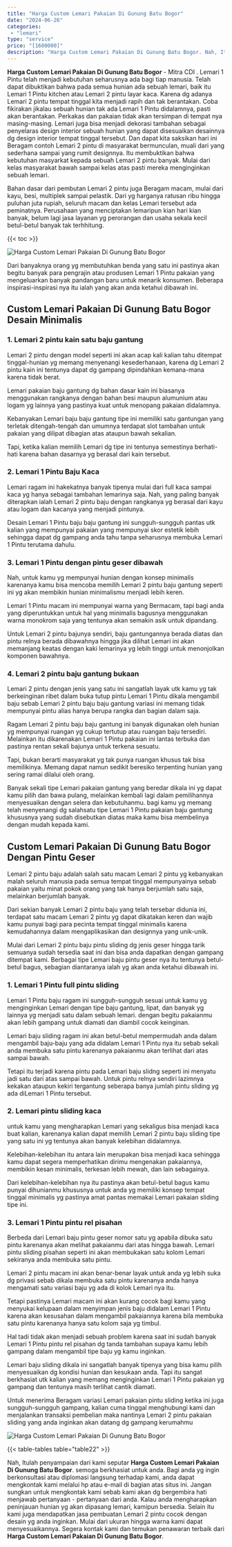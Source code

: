 ```yaml
---
title: "Harga Custom Lemari Pakaian Di Gunung Batu Bogor"
date: "2024-06-26"
categories:
 - "lemari"
type: "service"
price: "[1600000]"
description: "Harga Custom Lemari Pakaian Di Gunung Batu Bogor. Nah, Itulah penyampaian dari kami seputar **Harga Custom Lemari Pakaian Di Gunung Batu Bogor**. semoga berk..."
---
```


**Harga Custom Lemari Pakaian Di Gunung Batu Bogor** - Mitra CDI . Lemari 1 Pintu telah menjadi kebutuhan seharusnya ada bagi tiap manusia. Telah dapat dibuktikan bahwa pada semua hunian ada sebuah lemari, baik itu Lemari 1 Pintu kitchen atau Lemari 2 pintu layar kaca. Karena dg adanya Lemari 2 pintu tempat tinggal kita menjadi rapih dan tak berantakan. Coba fikirakan jikalau sebuah hunian tak ada Lemari 1 Pintu didalamnya, pasti akan berantakan. Perkakas dan pakaian tidak akan tersimpan di tempat nya masing-masing. Lemari juga bisa menjadi dekorasi tambahan sebagai penyelaras design interior sebuah hunian yang dapat disesuaikan desainnya dg design interior tempat tinggal tersebut. Dan dapat kita saksikan hari ini Beragam contoh Lemari 2 pintu di masyarakat bermunculan, muali dari yang sederhana sampai yang rumit designnya. Itu membuktikan bahwa kebutuhan masyarkat kepada sebuah Lemari 2 pintu banyak. Mulai dari kelas masyarakat bawah sampai kelas atas pasti mereka menginginkan sebuah lemari.

Bahan dasar dari pembutan Lemari 2 pintu juga Beragam macam, mulai dari kayu, besi, multiplek sampai pelastik. Dari yg harganya ratusan ribu hingga puluhan juta rupiah, seluruh macam dan kelas Lemari tersebut ada peminatnya. Perusahaan yang menciptakan lemaripun kian hari kian banyak, belum lagi jasa layanan yg perorangan dan usaha sekala kecil betul-betul banyak tak terhhitung.

{{< toc >}}

![Harga Custom Lemari Pakaian Di Gunung Batu Bogor](/images/mebel/dipan-anak-019.jpg)

Dari banyaknya orang yg membutuhkan benda yang satu ini pastinya akan begitu banyak para pengrajin atau produsen Lemari 1 Pintu pakaian yang mengeluarkan banyak pandangan baru untuk menarik konsumen. Beberapa inspirasi-inspirasi nya itu ialah yang akan anda ketahui dibawah ini.

## Custom Lemari Pakaian Di Gunung Batu Bogor Desain Minimalis

### 1\. Lemari 2 pintu kain satu baju gantung

Lemari 2 pintu dengan model seperti ini akan acap kali kalian tahu ditempat tinggal-hunian yg memang menyenangi kesederhanaan, karena dg Lemari 2 pintu kain ini tentunya dapat dg gampang dipindahkan kemana-mana karena tidak berat.

Lemari pakaian baju gantung dg bahan dasar kain ini biasanya menggunakan rangkanya dengan bahan besi maupun alumunium atau logam yg lainnya yang pastinya kuat untuk menopang pakaian didalamnya.

Kebanyakan Lemari baju baju gantung tipe ini memiliki satu gantungan yang terletak ditengah-tengah dan umumnya terdapat slot tambahan untuk pakaian yang dilipat dibagian atas ataupun bawah sekalian.

Tapi, ketika kalian memilih Lemari dg tipe ini tentunya semestinya berhati-hati karena bahan dasarnya yg berasal dari kain tersebut.

### 2\. Lemari 1 Pintu Baju Kaca

Lemari ragam ini hakekatnya banyak tipenya mulai dari full kaca sampai kaca yg hanya sebagai tambahan lemarinya saja. Nah, yang paling banyak diterapkan ialah Lemari 2 pintu baju dengan rangkanya yg berasal dari kayu atau logam dan kacanya yang menjadi pintunya.

Desain Lemari 1 Pintu baju baju gantung ini sungguh-sungguh pantas utk kalian yang mempunyai pakaian yang mempunyai skor estetik lebih sehingga dapat dg gampang anda tahu tanpa seharusnya membuka Lemari 1 Pintu terutama dahulu.

### 3\. Lemari 1 Pintu dengan pintu geser dibawah

Nah, untuk kamu yg mempunyai hunian dengan konsep minimalis karenanya kamu bisa mencoba memilih Lemari 2 pintu baju gantung seperti ini yg akan membikin hunian minimalismu menjadi lebih keren.

Lemari 1 Pintu macam ini mempunyai warna yang Bermacam, tapi bagi anda yang diperuntukkan untuk hal yang minimalis bagusnya menggunakan warna monokrom saja yang tentunya akan semakin asik untuk dipandang.

Untuk Lemari 2 pintu bajunya sendiri, baju gantungannya berada diatas dan pintu relnya berada dibawahnya hingga jika dilihat Lemari ini akan memanjang keatas dengan kaki lemarinya yg lebih tinggi untuk menonjolkan komponen bawahnya.

### 4\. Lemari 2 pintu baju gantung bukaan

Lemari 2 pintu dengan jenis yang satu ini sangatlah layak utk kamu yg tak berkeinginan ribet dalam buka tutup pintu Lemari 1 Pintu dikala mengambil baju sebab Lemari 2 pintu baju baju gantung variasi ini memang tidak mempunyai pintu alias hanya berupa rangka dan bagian dalam saja.

Ragam Lemari 2 pintu baju baju gantung ini banyak digunakan oleh hunian yg mempunyai ruangan yg cukup tertutup atau ruangan baju tersediri. Melainkan itu dikarenakan Lemari 1 Pintu pakaian ini lantas terbuka dan pastinya rentan sekali bajunya untuk terkena sesuatu.

Tapi, bukan berarti masyarakat yg tak punya ruangan khusus tak bisa memilikinya. Memang dapat namun sedikit beresiko terpenting hunian yang sering ramai dilalui oleh orang.

Banyak sekali tipe Lemari pakaian gantung yang beredar dikala ini yg dapat kamu pilih dan bawa pulang, melainkan kembali lagi dalam pemilihannya menyesuaikan dengan selera dan kebutuhanmu. bagi kamu yg memang telah menyenangi dg salahsatu tipe Lemari 1 Pintu pakaian baju gantung khususnya yang sudah disebutkan diatas maka kamu bisa membelinya dengan mudah kepada kami.

## Custom Lemari Pakaian Di Gunung Batu Bogor Dengan Pintu Geser

Lemari 2 pintu baju adalah salah satu macam Lemari 2 pintu yg kebanyakan malah seluruh manusia pada semua tempat tinggal mempunyainya sebab pakaian yaitu minat pokok orang yang tak hanya berjumlah satu saja, melainkan berjumlah banyak.

Dari sekian banyak Lemari 2 pintu baju yang telah tersebar didunia ini, terdapat satu macam Lemari 2 pintu yg dapat dikatakan keren dan wajib kamu punyai bagi para pecinta tempat tinggal minimalis karena kemudahannya dalam mengaplikasikan dan designnya yang unik-unik.

Mulai dari Lemari 2 pintu baju pintu sliding dg jenis geser hingga tarik semuanya sudah tersedia saat ini dan bisa anda dapatkan dengan gampang ditempat kami. Berbagai tipe Lemari baju pintu geser nya itu tentunya betul-betul bagus, sebagian diantaranya ialah yg akan anda ketahui dibawah ini.

### 1\. Lemari 1 Pintu full pintu sliding

Lemari 1 Pintu baju ragam ini sungguh-sungguh sesuai untuk kamu yg menginginkan Lemari dengan tipe baju gantung, lipat, dan banyak yg lainnya yg menjadi satu dalam sebuah lemari. dengan begitu pakaianmu akan lebih gampang untuk diamati dan diambil cocok keinginan.

Lemari baju sliding ragam ini akan betul-betul mempermudah anda dalam mengambil baju-baju yang ada didalam Lemari 1 Pintu nya itu sebab sekali anda membuka satu pintu karenanya pakaianmu akan terlihat dari atas sampai bawah.

Tetapi itu terjadi karena pintu pada Lemari baju slidng seperti ini menyatu jadi satu dari atas sampai bawah. Untuk pintu relnya sendiri lazimnya kekakan ataupun kekiri tergantung seberapa banya jumlah pintu sliding yg ada diLemari 1 Pintu tersebut.

### 2\. Lemari pintu sliding kaca

untuk kamu yang mengharapkan Lemari yang sekaligus bisa menjadi kaca buat kalian, karenanya kalian dapat memilih Lemari 2 pintu baju sliding tipe yang satu ini yg tentunya akan banyak kelebihan didalamnya.

Kelebihan-kelebihan itu antara lain merupakan bisa menjadi kaca sehingga kamu dapat segera memperhatikan dirimu mengenakan pakaiannya, membikin kesan minimalis, terkesan lebih mewah, dan lain sebagainya.

Dari kelebihan-kelebihan nya itu pastinya akan betul-betul bagus kamu punyai dihunianmu khususnya untuk anda yg memiliki konsep tempat tinggal minimalis yg pastinya amat pantas memakai Lemari pakaian sliding tipe ini.

### 3\. Lemari 1 Pintu pintu rel pisahan

Berbeda dari Lemari baju pintu geser nomor satu yg apabila dibuka satu pintu karenanya akan melihat pakaianmu dari atas hingga bawah. Lemari pintu sliding pisahan seperti ini akan membukakan satu kolom Lemari sekiranya anda membuka satu pintu.

Lemari 2 pintu macam ini akan benar-benar layak untuk anda yg lebih suka dg privasi sebab dikala membuka satu pintu karenanya anda hanya mengamati satu variasi baju yg ada di kolok Lemari nya itu.

Tetapi pastinya Lemari macam ini akan kurang cocok bagi kamu yang menyukai kelupaan dalam menyimpan jenis baju didalam Lemari 1 Pintu karena akan kesusahan dalam mengambil pakaiannya karena bila membuka satu pintu karenanya hanya satu kolom saja yg timbul.

Hal tadi tidak akan menjadi sebuah problem karena saat ini sudah banyak Lemari 1 Pintu pintu rel pisahan dg tanda tambahan supaya kamu lebih gampang dalam mengambil tipe baju yg kamu inginkan.

Lemari baju sliding dikala ini sangatlah banyak tipenya yang bisa kamu pilih menyesuaikan dg kondisi hunian dan kesukaan anda. Tapi itu sangat berkhasiat utk kalian yang memang menginginkan Lemari 1 Pintu pakaian yg gampang dan tentunya masih terlihat cantik diamati.

Untuk menerima Beragam variasi Lemari pakaian pintu sliding ketika ini juga sungguh-sungguh gampang, kalian cuma tinggal menghubungi kami dan menjalankan transaksi pembelian maka nantinya Lemari 2 pintu pakaian sliding yang anda inginkan akan datang dg gampang kerumahmu

![Harga Custom Lemari Pakaian Di Gunung Batu Bogor](/images/mebel/lemari-buku-016.jpg)

{{< table-tables table="table22" >}}

Nah, Itulah penyampaian dari kami seputar **Harga Custom Lemari Pakaian Di Gunung Batu Bogor**. semoga berkhasiat untuk anda. Bagi anda yg ingin berkonsultasi atau diplomasi langsung terhadap kami, anda dapat mengkontak kami melalui hp atau e-mail di bagian atas situs ini. Jangan sungkan untuk mengkontak kami sebab kami akan dg bergembira hati menjawab pertanyaan - pertanyaan dari anda. Kalau anda mengharapkan peninjauan hunian yg akan dipasang lemari, kamipun bersedia. Selain itu kami juga mendapatkan jasa pembuatan Lemari 2 pintu cocok dengan desain yg anda inginkan. Mulai dari ukuran hingga warna kami dapat menyesuaikannya. Segera kontak kami dan temukan penawaran terbaik dari **Harga Custom Lemari Pakaian Di Gunung Batu Bogor**.
